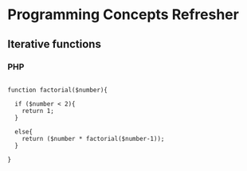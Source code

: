 # Programming Concepts Refresher


## Iterative functions

### PHP

```

function factorial($number){ 

  if ($number < 2){ 
    return 1; 
  } 
  
  else{ 
    return ($number * factorial($number-1)); 
  } 

}

```

